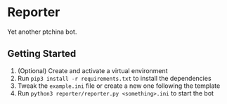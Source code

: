 # Reporter
Yet another ptchina bot. 

## Getting Started

1. (Optional) Create and activate a virtual environment
2. Run `pip3 install -r requirements.txt` to install the dependencies
3. Tweak the `example.ini` file or create a new one following the template
4. Run `python3 reporter/reporter.py <something>.ini` to start the bot